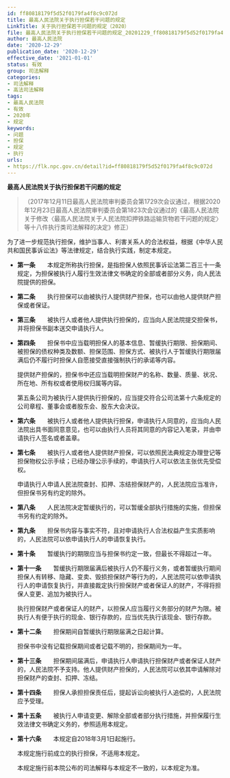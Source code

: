 ```yaml
---
id: ff80818179f5d52f0179fa4f8c9c072d
title: 最高人民法院关于执行担保若干问题的规定
LinkTitle: 关于执行担保若干问题的规定（2020）
file: 最高人民法院关于执行担保若干问题的规定_20201229_ff80818179f5d52f0179fa4f8c9c072d.docx
author: 最高人民法院
date: '2020-12-29'
publication_date: '2020-12-29'
effective_date: '2021-01-01'
status: 有效
group: 司法解释
categories:
- 司法解释
- 高法司法解释
tags:
- 最高人民法院
- 有效
- 2020年
- 规定
keywords:
- 问题
- 担保
- 规定
- 执行
urls:
- https://flk.npc.gov.cn/detail?id=ff80818179f5d52f0179fa4f8c9c072d
---
```


**最高人民法院关于执行担保若干问题的规定**

> （2017年12月11日最高人民法院审判委员会第1729次会议通过，根据2020年12月23日最高人民法院审判委员会第1823次会议通过的《最高人民法院关于修改〈最高人民法院关于人民法院扣押铁路运输货物若干问题的规定〉等十八件执行类司法解释的决定》修正）

为了进一步规范执行担保，维护当事人、利害关系人的合法权益，根据《中华人民共和国民事诉讼法》等法律规定，结合执行实践，制定本规定。

- **第一条**　　本规定所称执行担保，是指担保人依照民事诉讼法第二百三十一条规定，为担保被执行人履行生效法律文书确定的全部或者部分义务，向人民法院提供的担保。

- **第二条**　　执行担保可以由被执行人提供财产担保，也可以由他人提供财产担保或者保证。

- **第三条**　　被执行人或者他人提供执行担保的，应当向人民法院提交担保书，并将担保书副本送交申请执行人。

- **第四条**　　担保书中应当载明担保人的基本信息、暂缓执行期限、担保期间、被担保的债权种类及数额、担保范围、担保方式、被执行人于暂缓执行期限届满后仍不履行时担保人自愿接受直接强制执行的承诺等内容。

  提供财产担保的，担保书中还应当载明担保财产的名称、数量、质量、状况、所在地、所有权或者使用权归属等内容。

  第五条公司为被执行人提供执行担保的，应当提交符合公司法第十六条规定的公司章程、董事会或者股东会、股东大会决议。

- **第六条**　　被执行人或者他人提供执行担保，申请执行人同意的，应当向人民法院出具书面同意意见，也可以由执行人员将其同意的内容记入笔录，并由申请执行人签名或者盖章。

- **第七条**　　被执行人或者他人提供财产担保，可以依照民法典规定办理登记等担保物权公示手续；已经办理公示手续的，申请执行人可以依法主张优先受偿权。

  申请执行人申请人民法院查封、扣押、冻结担保财产的，人民法院应当准许，但担保书另有约定的除外。

- **第八条**　　人民法院决定暂缓执行的，可以暂缓全部执行措施的实施，但担保书另有约定的除外。

- **第九条**　　担保书内容与事实不符，且对申请执行人合法权益产生实质影响的，人民法院可以依申请执行人的申请恢复执行。

- **第十条**　　暂缓执行的期限应当与担保书约定一致，但最长不得超过一年。

- **第十一条**　　暂缓执行期限届满后被执行人仍不履行义务，或者暂缓执行期间担保人有转移、隐藏、变卖、毁损担保财产等行为的，人民法院可以依申请执行人的申请恢复执行，并直接裁定执行担保财产或者保证人的财产，不得将担保人变更、追加为被执行人。

  执行担保财产或者保证人的财产，以担保人应当履行义务部分的财产为限。被执行人有便于执行的现金、银行存款的，应当优先执行该现金、银行存款。

- **第十二条**　　担保期间自暂缓执行期限届满之日起计算。

  担保书中没有记载担保期间或者记载不明的，担保期间为一年。

- **第十三条**　　担保期间届满后，申请执行人申请执行担保财产或者保证人财产的，人民法院不予支持。他人提供财产担保的，人民法院可以依其申请解除对担保财产的查封、扣押、冻结。

- **第十四条**　　担保人承担担保责任后，提起诉讼向被执行人追偿的，人民法院应予受理。

- **第十五条**　　被执行人申请变更、解除全部或者部分执行措施，并担保履行生效法律文书确定义务的，参照适用本规定。

- **第十六条**　　本规定自2018年3月1日起施行。

  本规定施行前成立的执行担保，不适用本规定。

  本规定施行前本院公布的司法解释与本规定不一致的，以本规定为准。
